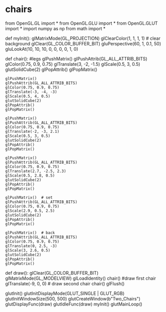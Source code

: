 # chairs
from OpenGL.GL import *
from OpenGL.GLU import *
from OpenGL.GLUT import *
import numpy as np
from math import *


def myInit():
    glMatrixMode(GL_PROJECTION)
    glClearColor(1, 1, 1, 1)  # clear background
    glClear(GL_COLOR_BUFFER_BIT)
    gluPerspective(60, 1, 0.1, 50)
    gluLookAt(10, 10, 10, 0, 0, 0, 0, 1, 0)

def chair():
    #legs
    glPushMatrix()
    glPushAttrib(GL_ALL_ATTRIB_BITS)
    glColor(0.75, 0.9, 0.75)
    glTranslate(3, -2, -1.5)
    glScale(0.5, 3, 0.5)
    glutSolidCube(2)
    glPopAttrib()
    glPopMatrix()

    glPushMatrix()
    glPushAttrib(GL_ALL_ATTRIB_BITS)
    glColor(0.75, 0.9, 0.75)
    glTranslate(-3, -4, -3)
    glScale(0.5, 4, 0.5)
    glutSolidCube(2)
    glPopAttrib()
    glPopMatrix()

    glPushMatrix()
    glPushAttrib(GL_ALL_ATTRIB_BITS)
    glColor(0.75, 0.9, 0.75)
    glTranslate(-2, -3, 2.1)
    glScale(0.5, 3, 0.5)
    glutSolidCube(2)
    glPopAttrib()
    glPopMatrix()

    glPushMatrix()
    glPushAttrib(GL_ALL_ATTRIB_BITS)
    glColor(0.75, 0.9, 0.75)
    glTranslate(2.7, -2.5, 2.3)
    glScale(0.5, 2.8, 0.5)
    glutSolidCube(2)
    glPopAttrib()
    glPopMatrix()

    glPushMatrix()  # set
    glPushAttrib(GL_ALL_ATTRIB_BITS)
    glColor(0.75, 0.9, 0.75)
    glScale(2.9, 0.5, 2.5)
    glutSolidCube(2)
    glPopAttrib()
    glPopMatrix()

    glPushMatrix()  # back
    glPushAttrib(GL_ALL_ATTRIB_BITS)
    glColor(0.75, 0.9, 0.75)
    glTranslate(0, 2.5, -3)
    glScale(3, 2.6, 0.5)
    glutSolidCube(2)
    glPopAttrib()
    glPopMatrix()


def draw():
    glClear(GL_COLOR_BUFFER_BIT)
    glMatrixMode(GL_MODELVIEW)
    glLoadIdentity()
    chair()                #draw first chair
    glTranslate(-9, 0, 0) # draw second chair
    chair()
    glFlush()

glutInit()
glutInitDisplayMode(GLUT_SINGLE | GLUT_RGB)
glutInitWindowSize(500, 500)
glutCreateWindow(b"Two_Chairs")
glutDisplayFunc(draw)
glutIdleFunc(draw)
myInit()
glutMainLoop()
